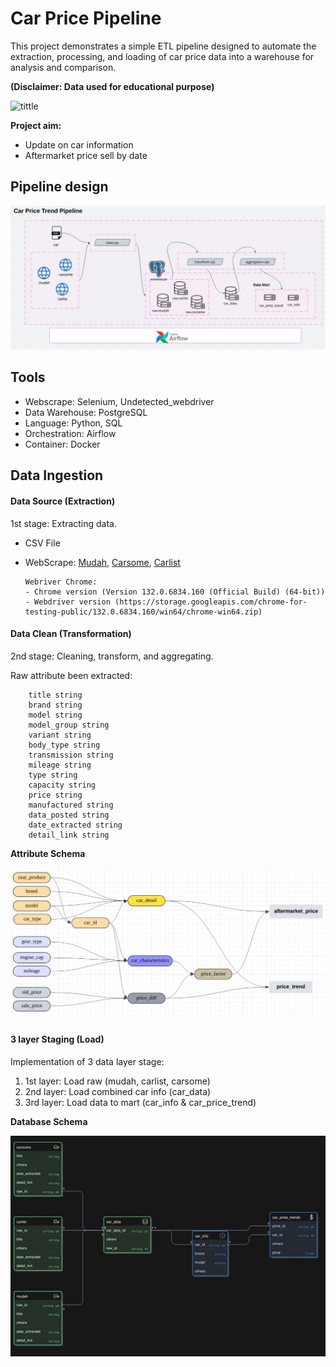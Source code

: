 # Car Price Pipeline

This project demonstrates a simple ETL pipeline designed to automate the extraction, processing, and loading of car price data into a warehouse for analysis and comparison. 

**(Disclaimer: Data used for educational purpose)**

![tittle](https://carsomemy.s3.amazonaws.com/wp/used%20cars%20rs.jpg)

**Project aim:**
- Update on car information
- Aftermarket price sell by date

## Pipeline design 

![Pipeline diagram](docs\pipeline_design.jpg)

## Tools
- Webscrape: Selenium, Undetected_webdriver
- Data Warehouse: PostgreSQL
- Language: Python, SQL
- Orchestration: Airflow
- Container: Docker

## Data Ingestion

#### Data Source (Extraction)

1st stage: Extracting data.

- CSV File
- WebScrape: [Mudah](https://www.mudah.my/), [Carsome](https://www.carsome.my/), [Carlist](https://www.carlist.my/)

    ```
    Webriver Chrome:
    - Chrome version (Version 132.0.6834.160 (Official Build) (64-bit))
    - Webdriver version (https://storage.googleapis.com/chrome-for-testing-public/132.0.6834.160/win64/chrome-win64.zip)
    ```

#### Data Clean (Transformation)

2nd stage: Cleaning, transform, and aggregating.


Raw attribute been extracted:
```
    title string
    brand string
    model string
    model_group string
    variant string
    body_type string
    transmission string
    mileage string
    type string
    capacity string
    price string
    manufactured string
    data_posted string
    date_extracted string
    detail_link string
```

**Attribute Schema**

![Data Staging diagram](docs\transformation_flow.jpg)

#### 3 layer Staging (Load)

Implementation of 3 data layer stage:
1. 1st layer: Load raw (mudah, carlist, carsome)
2. 2nd layer: Load combined car info (car_data)
3. 3rd layer: Load data to mart (car_info & car_price_trend)

**Database Schema**

![Schema](docs\schema_design.jpg)
